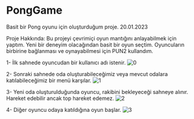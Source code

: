 # PongGame
Basit bir Pong oyunu için oluşturduğum proje. 20.01.2023

Proje Hakkında:
Bu projeyi çevrimiçi oyun mantığını anlayabilmek için yaptım. Yeni bir deneyim olacağından basit bir oyun seçtim. Oyuncuların birbirine bağlanması ve oynayabilmesi için PUN2 kullandım.

1- İlk sahnede oyuncudan bir kullanıcı adı istenir.
![0](https://github.com/kalenes/PongGame/assets/73502167/434574dc-1cf1-4749-b4a4-787412587a89)

2- Sonraki sahnede oda oluşturabileceğimiz veya mevcut odalara katılabileceğimiz bir menü karşılar.
![1](https://github.com/kalenes/PongGame/assets/73502167/70ffdbaa-adc2-48e5-a245-a0b13ccf738e)

3- Yeni oda oluşturulduğunda oyuncu, rakibini bekleyeceği sahneye alınır. Hareket edebilir ancak top hareket edemez.
![2](https://github.com/kalenes/PongGame/assets/73502167/9801c147-49a2-40ea-82ff-49a76b0bdce7)

4- Diğer oyuncu odaya katıldığına oyun başlar.
![3](https://github.com/kalenes/PongGame/assets/73502167/9d9fa90c-dc0a-4844-b965-ebb167421d0c)
